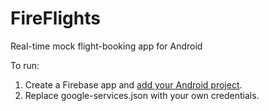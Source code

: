 # FireFlights
Real-time mock flight-booking app for Android

To run:

1. Create a Firebase app and [add your Android project](https://firebase.google.com/docs/android/setup). 
2. Replace google-services.json with your own credentials.
